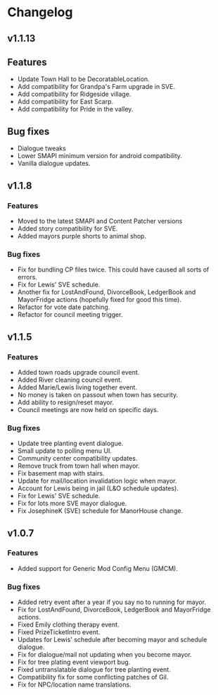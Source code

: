 # Changelog

## v1.1.13

## Features
- Update Town Hall to be DecoratableLocation.
- Add compatibility for Grandpa's Farm upgrade in SVE.
- Add compatibility for Ridgeside village.
- Add compatibility for East Scarp.
- Add compatibility for Pride in the valley.

## Bug fixes
- Dialogue tweaks
- Lower SMAPI minimum version for android compatibility.
- Vanilla dialogue updates.

## v1.1.8

### Features
- Moved to the latest SMAPI and Content Patcher versions
- Added story compatibility for SVE.
- Added mayors purple shorts to animal shop.

### Bug fixes
- Fix for bundling CP files twice. This could have caused all sorts of errors.
- Fix for Lewis' SVE schedule.
- Another fix for LostAndFound, DivorceBook, LedgerBook and MayorFridge actions (hopefully fixed for good this time).
- Refactor for vote date patching.
- Refactor for council meeting trigger.


## v1.1.5

### Features
- Added town roads upgrade council event.
- Added River cleaning council event.
- Added Marie/Lewis living together event.
- No money is taken on passout when town has security.
- Add ability to resign/reset mayor.
- Council meetings are now held on specific days.

### Bug fixes
- Update tree planting event dialogue.
- Small update to polling menu UI.
- Community center compatibility updates.
- Remove truck from town hall when mayor.
- Fix basement map with stairs.
- Update for mail/location invalidation logic when mayor.
- Account for Lewis being in jail (L&O schedule updates).
- Fix for Lewis' SVE schedule.
- Fix for lots more SVE mayor dialogue.
- Fix JosephineK (SVE) schedule for ManorHouse change.


## v1.0.7

### Features
- Added support for Generic Mod Config Menu (GMCM).

### Bug fixes
- Added retry event after a year if you say no to running for mayor.
- Fix for LostAndFound, DivorceBook, LedgerBook and MayorFridge actions.
- Fixed Emily clothing therapy event.
- Fixed PrizeTicketIntro event.
- Updates for Lewis' schedule after becoming mayor and schedule dialogue.
- Fix for dialogue/mail not updating when you become mayor.
- Fix for tree plating event viewport bug.
- Fixed untranslatable dialogue for tree planting event.
- Compatibility fix for some conflicting patches of Gil.
- Fix for NPC/location name translations.
